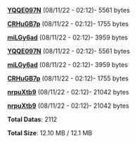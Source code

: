 [**YQQE097N**](/data/YQQE097N.txt) (08/11/22 - 02:12)- 5561 bytes

[**CRHuGB7p**](/data/CRHuGB7p.txt) (08/11/22 - 02:12)- 1755 bytes

[**miLGy6ad**](/data/miLGy6ad.txt) (08/11/22 - 02:12)- 3959 bytes

[**YQQE097N**](/data/YQQE097N.txt) (08/11/22 - 02:12)- 5561 bytes

[**miLGy6ad**](/data/miLGy6ad.txt) (08/11/22 - 02:12)- 3959 bytes

[**CRHuGB7p**](/data/CRHuGB7p.txt) (08/11/22 - 02:12)- 1755 bytes

[**nrpuXtb9**](/data/nrpuXtb9.txt) (08/11/22 - 02:12)- 21042 bytes

[**nrpuXtb9**](/data/nrpuXtb9.txt) (08/11/22 - 02:12)- 21042 bytes

**Total Datas**: 2112

**Total Size**: 12.10 MB / 12.1 MB